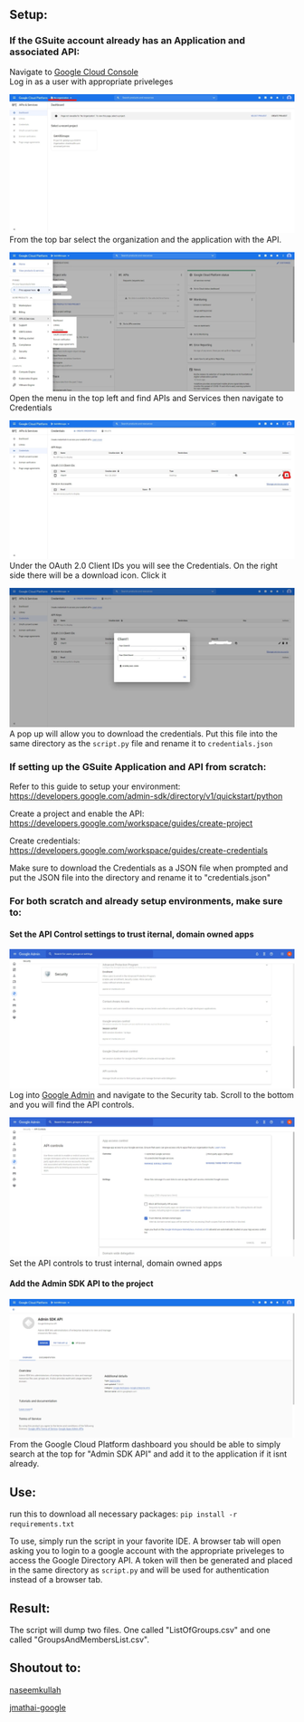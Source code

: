 ## Setup:

### If the GSuite account already has an Application and associated API:

Navigate to [Google Cloud Console](https://console.cloud.google.com/) </br>
Log in as a user with appropriate priveleges

![Choose Organization](./images/Choose%20Organization.jpg "Choose Organization")
From the top bar select the organization and the application with the API.

![APIs and Services](./images/APIs%20and%20Services.jpg "APIs and Services")
Open the menu in the top left and find APIs and Services then navigate to Credentials

![Get Credentials](./images/Get%20Credentials.jpg "Get Credentials")
Under the OAuth 2.0 Client IDs you will see the Credentials. On the right side there will be a download icon. Click it

![Download JSON](./images/Download%20JSON.jpeg "Download JSON")
A pop up will allow you to download the credentials. Put this file into the same directory as the `script.py` file and rename it to `credentials.json`

### If setting up the GSuite Application and API from scratch:

Refer to this guide to setup your environment:
https://developers.google.com/admin-sdk/directory/v1/quickstart/python

Create a project and enable the API:
https://developers.google.com/workspace/guides/create-project

Create credentials:
https://developers.google.com/workspace/guides/create-credentials

Make sure to download the Credentials as a JSON file when prompted and put the JSON file into the directory and rename it to "credentials.json"

### For both scratch and already setup environments, make sure to:

#### Set the API Control settings to trust iternal, domain owned apps

![Settings](./images/Settings.jpeg "Settings")
Log into [Google Admin](admin.google.com/) and navigate to the Security tab. Scroll to the bottom and you will find the API controls.

![API Controls](./images/API%20Controls.jpeg "API Controls")
Set the API controls to trust internal, domain owned apps

#### Add the Admin SDK API to the project

![Admin SDK API](./images/Admin%20SDK%20API.jpeg "Admin SDK API")
From the Google Cloud Platform dashboard you should be able to simply search at the top for "Admin SDK API" and add it to the application if it isnt already.

## Use:

run this to download all necessary packages:
`pip install -r requirements.txt`

To use, simply run the script in your favorite IDE.
A browser tab will open asking you to login to a google account with the appropriate priveleges to access the Google Directory API.
A token will then be generated and placed in the same directory as `script.py` and will be used for authentication instead of a browser tab.

## Result:

The script will dump two files. One called "ListOfGroups.csv" and one called "GroupsAndMembersList.csv".

## Shoutout to:

[naseemkullah](https://github.com/naseemkullah/google-group-members-list-python)

[jmathai-google](https://github.com/jmathai-google/all-groups-in-customer)
